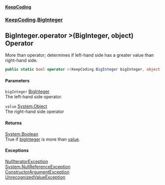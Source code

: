 #### [KeepCoding](index.md 'index')
### [KeepCoding](KeepCoding.md 'KeepCoding').[BigInteger](KeepCoding_BigInteger.md 'KeepCoding.BigInteger')
## BigInteger.operator &gt;(BigInteger, object) Operator
More than operator; determines if left-hand side has a greater value than right-hand side.  
```csharp
public static bool operator >(KeepCoding.BigInteger bigInteger, object value);
```
#### Parameters
<a name='KeepCoding_BigInteger_op_GreaterThan(KeepCoding_BigInteger_object)_bigInteger'></a>
`bigInteger` [BigInteger](KeepCoding_BigInteger.md 'KeepCoding.BigInteger')  
The left-hand side operator.
  
<a name='KeepCoding_BigInteger_op_GreaterThan(KeepCoding_BigInteger_object)_value'></a>
`value` [System.Object](https://docs.microsoft.com/en-us/dotnet/api/System.Object 'System.Object')  
The right-hand side operator
  
#### Returns
[System.Boolean](https://docs.microsoft.com/en-us/dotnet/api/System.Boolean 'System.Boolean')  
True if [bigInteger](KeepCoding_BigInteger_op_GreaterThan(KeepCoding_BigInteger_object).md#KeepCoding_BigInteger_op_GreaterThan(KeepCoding_BigInteger_object)_bigInteger 'KeepCoding.BigInteger.op_GreaterThan(KeepCoding.BigInteger, object).bigInteger') is more than [value](KeepCoding_BigInteger_op_GreaterThan(KeepCoding_BigInteger_object).md#KeepCoding_BigInteger_op_GreaterThan(KeepCoding_BigInteger_object)_value 'KeepCoding.BigInteger.op_GreaterThan(KeepCoding.BigInteger, object).value').
#### Exceptions
[NullIteratorException](KeepCoding_NullIteratorException.md 'KeepCoding.NullIteratorException')  
[System.NullReferenceException](https://docs.microsoft.com/en-us/dotnet/api/System.NullReferenceException 'System.NullReferenceException')  
[ConstructorArgumentException](KeepCoding_ConstructorArgumentException.md 'KeepCoding.ConstructorArgumentException')  
[UnrecognizedValueException](KeepCoding_UnrecognizedValueException.md 'KeepCoding.UnrecognizedValueException')  

